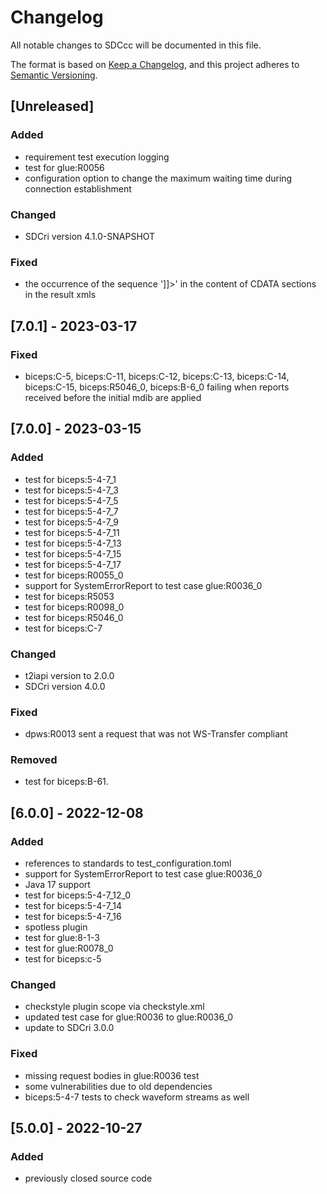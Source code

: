 # Changelog
All notable changes to SDCcc will be documented in this file.

The format is based on [Keep a Changelog](https://keepachangelog.com/en/1.0.0/),
and this project adheres to [Semantic Versioning](https://semver.org/spec/v2.0.0.html).

## [Unreleased]

### Added
- requirement test execution logging
- test for glue:R0056
- configuration option to change the maximum waiting time during connection establishment

### Changed
- SDCri version 4.1.0-SNAPSHOT

### Fixed
- the occurrence of the sequence ']]>' in the content of CDATA sections in the result xmls

## [7.0.1] - 2023-03-17

### Fixed
- biceps:C-5, biceps:C-11, biceps:C-12, biceps:C-13, biceps:C-14, biceps:C-15, biceps:R5046_0, biceps:B-6_0 failing when reports received before the initial mdib are applied

## [7.0.0] - 2023-03-15

### Added
- test for biceps:5-4-7_1
- test for biceps:5-4-7_3
- test for biceps:5-4-7_5
- test for biceps:5-4-7_7
- test for biceps:5-4-7_9
- test for biceps:5-4-7_11
- test for biceps:5-4-7_13
- test for biceps:5-4-7_15
- test for biceps:5-4-7_17
- test for biceps:R0055_0
- support for SystemErrorReport to test case glue:R0036_0
- test for biceps:R5053
- test for biceps:R0098_0
- test for biceps:R5046_0
- test for biceps:C-7

### Changed
- t2iapi version to 2.0.0
- SDCri version 4.0.0

### Fixed
- dpws:R0013 sent a request that was not WS-Transfer compliant

### Removed
- test for biceps:B-61.
 
## [6.0.0] - 2022-12-08

### Added
- references to standards to test_configuration.toml
- support for SystemErrorReport to test case glue:R0036_0
- Java 17 support
- test for biceps:5-4-7_12_0
- test for biceps:5-4-7_14
- test for biceps:5-4-7_16
- spotless plugin
- test for glue:8-1-3
- test for glue:R0078_0
- test for biceps:c-5

### Changed
- checkstyle plugin scope via checkstyle.xml
- updated test case for glue:R0036 to glue:R0036_0
- update to SDCri 3.0.0

### Fixed
- missing request bodies in glue:R0036 test
- some vulnerabilities due to old dependencies
- biceps:5-4-7 tests to check waveform streams as well

## [5.0.0] - 2022-10-27
### Added
- previously closed source code
